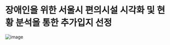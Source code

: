 # 장애인을 위한 서울시 편의시설 시각화 및 현황 분석을 통한 추가입지 선정
![image](https://user-images.githubusercontent.com/96849924/170634015-3be1b697-5b9c-449c-9717-ad8146c47ce3.png)

